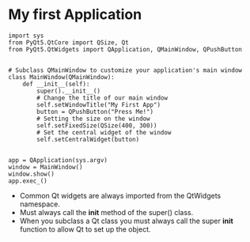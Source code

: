 # My first Application

```
import sys
from PyQt5.QtCore import QSize, Qt
from PyQt5.QtWidgets import QApplication, QMainWindow, QPushButton


# Subclass QMainWindow to customize your application's main window
class MainWindow(QMainWindow):
    def __init__(self):
        super().__init__()
        # Change the title of our main window
        self.setWindowTitle("My First App")
        button = QPushButton("Press Me!")
        # Setting the size on the window
        self.setFixedSize(QSize(400, 300))
        # Set the central widget of the window
        self.setCentralWidget(button)


app = QApplication(sys.argv)
window = MainWindow()
window.show()
app.exec_()
```

- Common Qt widgets are always imported from the QtWidgets namespace.
- Must always call the __init__ method of the super() class.
- When you subclass a Qt class you must always call the super __init__ function to allow Qt to set up the object.


